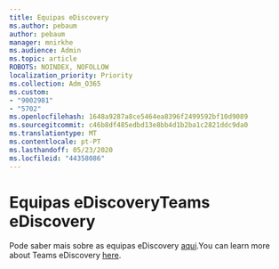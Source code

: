 ```yaml
---
title: Equipas eDiscovery
ms.author: pebaum
author: pebaum
manager: mnirkhe
ms.audience: Admin
ms.topic: article
ROBOTS: NOINDEX, NOFOLLOW
localization_priority: Priority
ms.collection: Adm_O365
ms.custom:
- "9002981"
- "5702"
ms.openlocfilehash: 1648a9287a8ce5464ea8396f2499592bf10d9089
ms.sourcegitcommit: c46b8df485edbd13e8bb4d1b2ba1c2821ddc9da0
ms.translationtype: MT
ms.contentlocale: pt-PT
ms.lasthandoff: 05/23/2020
ms.locfileid: "44358086"
---
```

# <a name="teams-ediscovery"></a><span data-ttu-id="1c307-102">Equipas eDiscovery</span><span class="sxs-lookup"><span data-stu-id="1c307-102">Teams eDiscovery</span></span>

<span data-ttu-id="1c307-103">Pode saber mais sobre as equipas eDiscovery [aqui](https://docs.microsoft.com/microsoftteams/ediscovery-investigation).</span><span class="sxs-lookup"><span data-stu-id="1c307-103">You can learn more about Teams eDiscovery [here](https://docs.microsoft.com/microsoftteams/ediscovery-investigation).</span></span>
